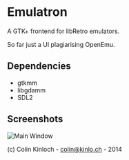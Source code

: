 Emulatron
=========
A GTK+ frontend for libRetro emulators.

So far just a UI plagiarising OpenEmu.

Dependencies
------------
* gtkmm
* libgdamm
* SDL2

Screenshots
-----------
![Main Window](https://raw.githubusercontent.com/wiki/ColinKinloch/Emulatron/window.png, "Rom selection.")

(c) Colin Kinloch - colin@kinlo.ch - 2014
